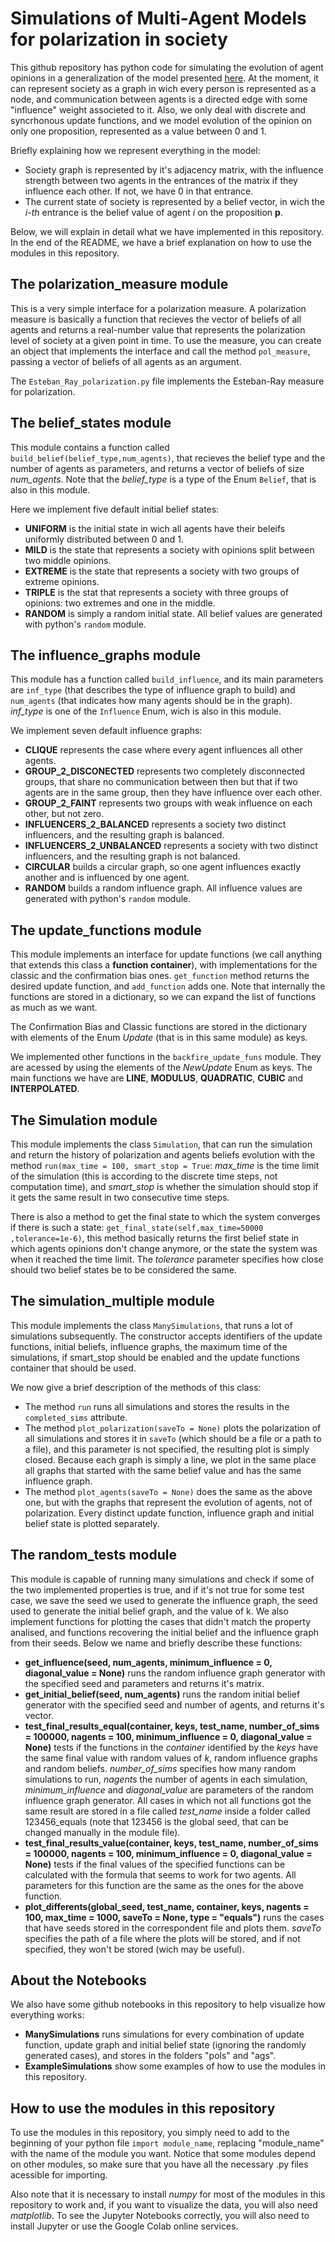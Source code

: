 # Simulations of Multi-Agent Models for polarization in society
This github repository has python code for simulating the evolution of agent opinions in a generalization of the model presented [here](https://link.springer.com/chapter/10.1007/978-3-030-78089-0_2). At the moment, it can represent society as a graph in wich every person is represented as a node, and communication between agents is a directed edge with some "influence" weight associeted to it. Also, we only deal with discrete and syncrhonous update functions, and we model evolution of the opinion on only one proposition, represented as a value between 0 and 1.

Briefly explaining how we represent everything in the model:
* Society graph is represented by it's adjacency matrix, with the influence strength between two agents in the entrances of the matrix if they influence each other. If not, we have 0 in that entrance.
* The current state of society is represented by a belief vector, in wich the *i-th* entrance is the belief value of agent *i* on the proposition **p**.

Below, we will explain in detail what we have implemented in this repository. In the end of the README, we have a brief explanation on how to use the modules in this repository.

## The polarization_measure module
This is a very simple interface for a polarization measure. A polarization measure is basically a function that recieves the vector of beliefs of all agents and returns a real-number value that represents the polarization level of society at a given point in time. To use the measure, you can create an object that implements the interface and call the method `pol_measure`, passing a vector of beliefs of all agents as an argument.

The `Esteban_Ray_polarization.py` file implements the Esteban-Ray measure for polarization.

## The belief_states module
This module contains a function called `build_belief(belief_type,num_agents)`, that recieves the belief type and the number of agents as parameters, and returns a vector of beliefs of size *num_agents*. Note that the *belief_type* is a type of the Enum `Belief`, that is also in this module.

Here we implement five default initial belief states:
* **UNIFORM** is the initial state in wich all agents have their beleifs uniformly distributed between 0 and 1.
* **MILD** is the state that represents a society with opinions split between two middle opinions.
* **EXTREME** is the state that represents a society with two groups of extreme opinions.
* **TRIPLE** is the stat that represents a society with three groups of opinions: two extremes and one in the middle.
* **RANDOM** is simply a random initial state. All belief values are generated with python's `random` module.

## The influence_graphs module
This module has a function called `build_influence`, and its main parameters are `inf_type` (that describes the type of influence graph to build) and `num_agents` (that indicates how many agents should be in the graph). *inf_type* is one of the `Influence` Enum, wich is also in this module.

We implement seven default influence graphs:
* **CLIQUE** represents the case where every agent influences all other agents.
* **GROUP_2_DISCONECTED** represents two completely disconnected groups, that share no communication between then but that if two agents are in the same group, then they have influence over each other.
* **GROUP_2_FAINT** represents two groups with weak influence on each other, but not zero.
* **INFLUENCERS_2_BALANCED** represents a society two distinct influencers, and the resulting graph is balanced.
* **INFLUENCERS_2_UNBALANCED** represents a society with two distinct influencers, and the resulting graph is not balanced.
* **CIRCULAR** builds a circular graph, so one agent influences exactly another and is influenced by one agent.
* **RANDOM** builds a random influence graph. All influence values are generated with python's `random` module.

## The update_functions module
This module implements an interface for update functions (we call anything that extends this class a **function container**), with implementations for the classic and the confirmation bias ones. `get_function` method returns the desired update function, and `add_function` adds one. Note that internally the functions are stored in a dictionary, so we can expand the list of functions as much as we want. 

The Confirmation Bias and Classic functions are stored in the dictionary with elements of the Enum *Update* (that is in this same module) as keys.

We implemented other functions in the `backfire_update_funs` module. They are acessed by using the elements of the *NewUpdate* Enum as keys. The main functions we have are **LINE**, **MODULUS**, **QUADRATIC**, **CUBIC** and **INTERPOLATED**.

## The Simulation module
This module implements the class `Simulation`, that can run the simulation and return the history of polarization and agents beliefs evolution with the method `run(max_time = 100, smart_stop = True`: *max_time* is the time limit of the simulation (this is according to the discrete time steps, not computation time), and *smart_stop* is whether the simulation should stop if it gets the same result in two consecutive time steps.

There is also a method to get the final state to which the system converges if there is such a state: `get_final_state(self,max_time=50000 ,tolerance=1e-6)`, this method basically returns the first belief state in which agents opinions don't change anymore, or the state the system was when it reached the time limit. The *tolerance* parameter specifies how close should two belief states be to be considered the same. 

## The simulation_multiple module
This module implements the class `ManySimulations`, that runs a lot of simulations subsequently. The constructor accepts identifiers of the update functions, initial beliefs, influence graphs, the maximum time of the simulations, if smart_stop should be enabled and the update functions container that should be used.

We now give a brief description of the methods of this class:
* The method `run` runs all simulations and stores the results in the `completed_sims` attribute.
* The method `plot_polarization(saveTo = None)` plots the polarization of all simulations and stores it in `saveTo` (which should be a file or a path to a file), and this parameter is not specified, the resulting plot is simply closed. Because each graph is simply a line, we plot in the same place all graphs that started with the same belief value and has the same influence graph.
* The method `plot_agents(saveTo = None)` does the same as the above one, but with the graphs that represent the evolution of agents, not of polarization. Every distinct update function, influence graph and initial belief state is plotted separately.

## The random_tests module
This module is capable of running many simulations and check if some of the two implemented properties is true, and if it's not true for some test case, we save the seed we used to generate the influence graph, the seed used to generate the initial belief graph, and the value of k. We also implement functions for plotting the cases that didn't match the property analised, and functions recovering the initial belief and the influence graph from their seeds. Below we name and briefly describe these functions:

* **get_influence(seed, num_agents, minimum_influence = 0, diagonal_value = None)** runs the random influence graph generator with the specified seed and parameters and returns it's matrix.
* **get_initial_belief(seed, num_agents)** runs the random initial belief generator with the specified seed and number of agents, and returns it's vector.
* **test_final_results_equal(container, keys, test_name, number_of_sims = 100000, nagents = 100, minimum_influence = 0, diagonal_value = None)** tests if the functions in the *container* identified by the *keys* have the same final value with random values of *k*, random influence graphs and random beliefs. *number_of_sims* specifies how many random simulations to run, *nagents* the number of agents in each simulation, *minimum_influence* and *diagonal_value* are parameters of the random influence graph generator. All cases in which not all functions got the same result are stored in a file called *test_name* inside a folder called 123456_equals (note that 123456 is the global seed, that can be changed manually in the module file).
* **test_final_results_value(container, keys, test_name, number_of_sims = 100000, nagents = 100, minimum_influence = 0, diagonal_value = None)** tests if the final values of the specified functions can be calculated with the formula that seems to work for two agents. All parameters for this function are the same as the ones for the above function.
* **plot_differents(global_seed, test_name, container, keys, nagents = 100, max_time = 1000, saveTo = None, type = "equals")** runs the cases that have seeds stored in the correspondent file and plots them. *saveTo* specifies the path of a file where the plots will be stored, and if not specified, they won't be stored (wich may be useful).

## About the Notebooks
We also have some github notebooks in this repository to help visualize how everything works:

* **ManySimulations** runs simulations for every combination of update function, update graph and initial belief state (ignoring the randomly generated cases), and stores in the folders "pols" and "ags".
* **ExampleSimulations** show some examples of how to use the modules in this repository.

## How to use the modules in this repository

To use the modules in this repository, you simply need to add to the beginning of your python file `import module_name`, replacing "module_name" with the name of the module you want. Notice that some modules depend on other modules, so make sure that you have all the necessary .py files acessible for importing.

Also note that it is necessary to install *numpy* for most of the modules in this repository to work and, if you want to visualize the data, you will also need *matplotlib*. To see the Jupyter Notebooks correctly, you will also need to install Jupyter or use the Google Colab online services.